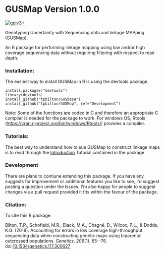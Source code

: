 # GUSMap Version 1.0.0

[![gplv3+](https://img.shields.io/badge/license-GPLv3-blue.svg)](https://www.gnu.org/licenses/gpl.html)

Genotyping Uncertainty with Sequencing data and linkage MAPping (GUSMap).

An R package for performing linkage mapping using low and/or high coverage sequencing data without requiring filtering with respect to read depth.


### Installation:

The easiest way to install GUSMap in R is using the devtools package.

```
install.packages("devtools")
library(devtools)
install_github("tpbilton/GUSbase")
install_github("tpbilton/GUSMap", ref="Development")
```

Note: Some of the functions are coded in C and therefore an appropriate C compiler is needed for the package to work. For windows OS, Rtools (https://cran.r-project.org/bin/windows/Rtools/) provides a compiler. 

### Tutorials:

The best way to understand how to sue GUSMap to construct linkage maps is to read through the [Introduction](inst/doc/Introduction.html) Tutorial contained in the package.

### Development

There are plans to contiune extending this package. If you have any suggests for improvement or additional features you like to see, I'd suggest posting a question under the Issues. I'm also happy for people to suggest changes via a pull request provided it fits within the favour of the package.


### Citation:

To cite this R package:

Bilton, T.P., Schofield, M.R., Black, M.A., Chagn&#233;, D., Wilcox, P.L., & Dodds, K.G. (2018). Accounting for errors in low coverage high-throughput sequencing data when constructing genetic maps using biparental outcrossed populations. *Genetics*, *209*(1), 65--76. doi:[10.1534/genetics.117.300627](http://www.genetics.org/content/209/1/65) 